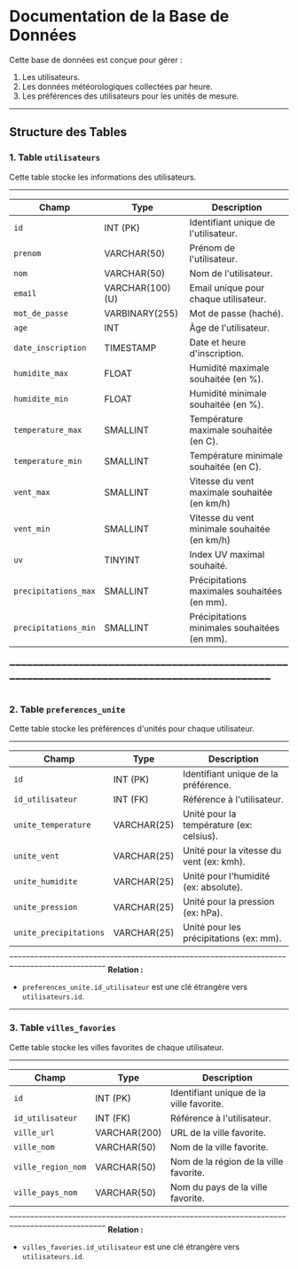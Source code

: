 # Documentation de la Base de Données

Cette base de données est conçue pour gérer :
1. Les utilisateurs.
2. Les données météorologiques collectées par heure.
3. Les préférences des utilisateurs pour les unités de mesure.

---

## Structure des Tables

### 1. Table `utilisateurs`
Cette table stocke les informations des utilisateurs.
_____________________________________________________________________________________________
| **Champ**             | **Type**         | **Description**                                |
|-----------------------|------------------|------------------------------------------------|
| `id`                  | INT (PK)         | Identifiant unique de l'utilisateur.           |
| `prenom`              | VARCHAR(50)      | Prénom de l'utilisateur.                       |
| `nom`                 | VARCHAR(50)      | Nom de l'utilisateur.                          |
| `email`               | VARCHAR(100) (U) | Email unique pour chaque utilisateur.          |
| `mot_de_passe`        | VARBINARY(255)   | Mot de passe (haché).                          |
| `age`                 | INT              | Âge de l'utilisateur.                          |
| `date_inscription`    | TIMESTAMP        | Date et heure d'inscription.                   |
| `humidite_max`        | FLOAT            | Humidité maximale souhaitée (en %).            |
| `humidite_min`        | FLOAT            | Humidité minimale souhaitée (en %).            |
| `temperature_max`     | SMALLINT         | Température maximale souhaitée (en C).         |
| `temperature_min`     | SMALLINT         | Température minimale souhaitée (en C).         |
| `vent_max`            | SMALLINT         | Vitesse du vent maximale souhaitée (en km/h)   |
| `vent_min`            | SMALLINT         | Vitesse du vent minimale souhaitée (en km/h)   |
| `uv`                  | TINYINT          | Index UV maximal souhaité.                     |
| `precipitations_max`  | SMALLINT         | Précipitations maximales souhaitées (en mm).   |
| `precipitations_min`  | SMALLINT         | Précipitations minimales souhaitées (en mm).   |
‾‾‾‾‾‾‾‾‾‾‾‾‾‾‾‾‾‾‾‾‾‾‾‾‾‾‾‾‾‾‾‾‾‾‾‾‾‾‾‾‾‾‾‾‾‾‾‾‾‾‾‾‾‾‾‾‾‾‾‾‾‾‾‾‾‾‾‾‾‾‾‾‾‾‾‾‾‾‾‾‾‾‾‾‾‾‾‾‾‾‾‾‾
---

### 2. Table `preferences_unite`
Cette table stocke les préférences d'unités pour chaque utilisateur.
_________________________________________________________________________________________
| **Champ**             | **Type**         | **Description**                            |
|-----------------------|------------------|--------------------------------------------|
| `id`                  | INT (PK)         | Identifiant unique de la préférence.       |
| `id_utilisateur`      | INT (FK)         | Référence à l'utilisateur.                 |
| `unite_temperature`   | VARCHAR(25)      | Unité pour la température (ex: celsius).   |
| `unite_vent`          | VARCHAR(25)      | Unité pour la vitesse du vent (ex: kmh).   |
| `unite_humidite`      | VARCHAR(25)      | Unité pour l'humidité (ex: absolute).      |
| `unite_pression`      | VARCHAR(25)      | Unité pour la pression (ex: hPa).          |
| `unite_precipitations`| VARCHAR(25)      | Unité pour les précipitations (ex: mm).    |
‾‾‾‾‾‾‾‾‾‾‾‾‾‾‾‾‾‾‾‾‾‾‾‾‾‾‾‾‾‾‾‾‾‾‾‾‾‾‾‾‾‾‾‾‾‾‾‾‾‾‾‾‾‾‾‾‾‾‾‾‾‾‾‾‾‾‾‾‾‾‾‾‾‾‾‾‾‾‾‾‾‾‾‾‾‾‾‾‾
**Relation :**
- `preferences_unite.id_utilisateur` est une clé étrangère vers `utilisateurs.id`.

---

### 3. Table `villes_favories`
Cette table stocke les villes favorites de chaque utilisateur.
_________________________________________________________________________________________
| **Champ**             | **Type**         | **Description**                            |
|-----------------------|------------------|--------------------------------------------|
| `id`                  | INT (PK)         | Identifiant unique de la ville favorite.   |
| `id_utilisateur`      | INT (FK)         | Référence à l'utilisateur.                 |
| `ville_url`           | VARCHAR(200)     | URL de la ville favorite.                  |
| `ville_nom`           | VARCHAR(50)      | Nom de la ville favorite.                  |
| `ville_region_nom`    | VARCHAR(50)      | Nom de la région de la ville favorite.     |
| `ville_pays_nom`      | VARCHAR(50)      | Nom du pays de la ville favorite.          |
‾‾‾‾‾‾‾‾‾‾‾‾‾‾‾‾‾‾‾‾‾‾‾‾‾‾‾‾‾‾‾‾‾‾‾‾‾‾‾‾‾‾‾‾‾‾‾‾‾‾‾‾‾‾‾‾‾‾‾‾‾‾‾‾‾‾‾‾‾‾‾‾‾‾‾‾‾‾‾‾‾‾‾‾‾‾‾‾‾
**Relation :**
- `villes_favories.id_utilisateur` est une clé étrangère vers `utilisateurs.id`.
